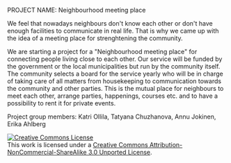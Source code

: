 PROJECT NAME: Neighbourhood meeting place

We feel that nowadays neighbours don't know each other or don't have enough facilities to communicate in real life. 
That is why we came up with the idea of a meeting place for strenghtening the community.

We are starting a project for a "Neighbourhood meeting place" for connecting people living close to each other. 
Our service will be funded by the government or the local municipalities but run by the community itself. 
The community selects a board for the service yearly who will be in charge of taking care of all matters from housekeeping to communication towards the community and other parties. 
This is the mutual place for neighbours to meet each other, arrange parties, happenings, courses etc. and to have a possibility to rent it for private events.

Project group members: Katri Ollila, Tatyana Chuzhanova, Annu Jokinen, Erika Ahlberg

<a rel="license" href="http://creativecommons.org/licenses/by-nc-sa/3.0/"><img alt="Creative Commons License" style="border-width:0" src="http://i.creativecommons.org/l/by-nc-sa/3.0/88x31.png" /></a><br />This work is licensed under a <a rel="license" href="http://creativecommons.org/licenses/by-nc-sa/3.0/">Creative Commons Attribution-NonCommercial-ShareAlike 3.0 Unported License</a>.

